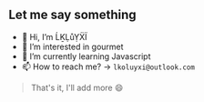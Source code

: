 ## Let me say something

- 👋 Hi, I’m ĹḴḶůỴẌÏ
- 👀 I’m interested in gourmet
- 🌱 I’m currently learning Javascript
- 📫 How to reach me? -> `lkoluyxi@outlook.com`

> That's it, I'll add more 😄

<!---
wbeimoting/wbeimoting is a ✨ special ✨ repository because its `README.md` (this file) appears on your GitHub profile.
You can click the Preview link to take a look at your changes.
--->
